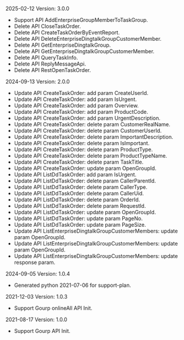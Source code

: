 2025-02-12 Version: 3.0.0
- Support API AddEnterpriseGroupMemberToTaskGroup.
- Delete API CloseTaskOrder.
- Delete API CreateTaskOrderByEventReport.
- Delete API DeleteEnterpriseDingtalkGroupCustomerMember.
- Delete API GetEnterpriseDingtalkGroup.
- Delete API GetEnterpriseDingtalkGroupCustomerMember.
- Delete API QueryTaskInfo.
- Delete API ReplyMessageApi.
- Delete API RestOpenTaskOrder.


2024-09-13 Version: 2.0.0
- Update API CreateTaskOrder: add param CreateUserId.
- Update API CreateTaskOrder: add param IsUrgent.
- Update API CreateTaskOrder: add param Overview.
- Update API CreateTaskOrder: add param ProductCode.
- Update API CreateTaskOrder: add param UrgentDescription.
- Update API CreateTaskOrder: delete param CustomerRealName.
- Update API CreateTaskOrder: delete param CustomerUserId.
- Update API CreateTaskOrder: delete param ImportantDescription.
- Update API CreateTaskOrder: delete param IsImportant.
- Update API CreateTaskOrder: delete param ProductType.
- Update API CreateTaskOrder: delete param ProductTypeName.
- Update API CreateTaskOrder: delete param TaskTitle.
- Update API CreateTaskOrder: update param OpenGroupId.
- Update API ListDdTaskOrder: add param IsUrgent.
- Update API ListDdTaskOrder: delete param CallerParentId.
- Update API ListDdTaskOrder: delete param CallerType.
- Update API ListDdTaskOrder: delete param CallerUid.
- Update API ListDdTaskOrder: delete param OrderId.
- Update API ListDdTaskOrder: delete param RequestId.
- Update API ListDdTaskOrder: update param OpenGroupId.
- Update API ListDdTaskOrder: update param PageNo.
- Update API ListDdTaskOrder: update param PageSize.
- Update API ListEnterpriseDingtalkGroupCustomerMembers: update param OpenGroupId.
- Update API ListEnterpriseDingtalkGroupCustomerMembers: update param OpenGroupId.
- Update API ListEnterpriseDingtalkGroupCustomerMembers: update response param.


2024-09-05 Version: 1.0.4
- Generated python 2021-07-06 for support-plan.

2021-12-03 Version: 1.0.3
- Support Gourp onlineAll API Init.

2021-08-17 Version: 1.0.0
- Support Gourp API Init.

